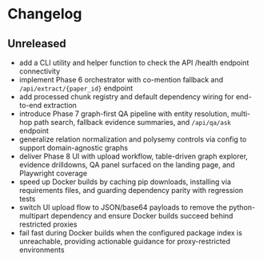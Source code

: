 # Changelog

## Unreleased
- add a CLI utility and helper function to check the API /health endpoint connectivity
- implement Phase 6 orchestrator with co-mention fallback and `/api/extract/{paper_id}` endpoint
- add processed chunk registry and default dependency wiring for end-to-end extraction
- introduce Phase 7 graph-first QA pipeline with entity resolution, multi-hop path search, fallback evidence summaries, and `/api/qa/ask` endpoint
- generalize relation normalization and polysemy controls via config to support domain-agnostic graphs
- deliver Phase 8 UI with upload workflow, table-driven graph explorer, evidence drilldowns, QA panel surfaced on the landing page, and Playwright coverage
- speed up Docker builds by caching pip downloads, installing via requirements files, and guarding dependency parity with regression tests
- switch UI upload flow to JSON/base64 payloads to remove the python-multipart dependency and ensure Docker builds succeed behind restricted proxies
- fail fast during Docker builds when the configured package index is unreachable, providing actionable guidance for proxy-restricted environments
